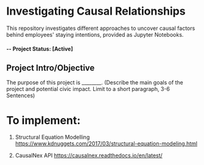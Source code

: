 # Investigating Causal Relationships
This repository investigates different approaches to uncover causal factors behind employees' staying intentions, provided as Jupyter Notebooks.

#### -- Project Status: [Active]

## Project Intro/Objective
The purpose of this project is ________. (Describe the main goals of the project and potential civic impact. Limit to a short paragraph, 3-6 Sentences)


# To implement:
1) Structural Equation Modelling
https://www.kdnuggets.com/2017/03/structural-equation-modeling.html

2) CausalNex API 
https://causalnex.readthedocs.io/en/latest/
